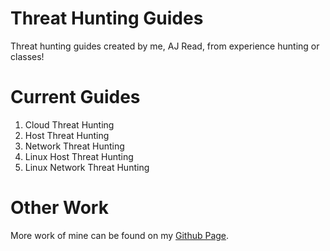 # Threat Hunting Guides

Threat hunting guides created by me, AJ Read, from experience hunting or classes! 

# Current Guides
1. Cloud Threat Hunting 
2. Host Threat Hunting
3. Network Threat Hunting
4. Linux Host Threat Hunting
5. Linux Network Threat Hunting

# Other Work
More work of mine can be found on my [Github Page](https://ajread4.github.io/).